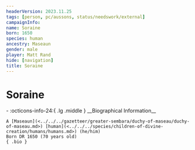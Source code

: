 ```yaml
---
headerVersion: 2023.11.25
tags: [person, pc/aussons, status/needswork/external]
campaignInfo:
name: Soraine
born: 1650
species: human
ancestry: Maseaun
gender: male
player: Matt Rand
hide: [navigation]
title: Soraine
---
```

# Soraine
<div class="grid cards ext-narrow-margin ext-one-column" markdown>
- :octicons-info-24:{ .lg .middle } __Biographical Information__

    A [Maseaun](<../../../gazetteer/greater-sembara/duchy-of-maseau/duchy-of-maseau.md>) [human](<../../../species/children-of-divine-creation/humans/humans.md>) (he/him)  
    Born DR 1650 (70 years old)  
    { .bio }

</div>


